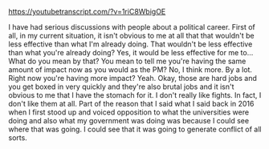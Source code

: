 https://youtubetranscript.com/?v=1riC8WbigOE

 I have had serious discussions with people about a political career. First of all, in my current situation, it isn't obvious to me at all that that wouldn't be less effective than what I'm already doing. That wouldn't be less effective than what you're already doing? Yes, it would be less effective for me to… What do you mean by that? You mean to tell me you're having the same amount of impact now as you would as the PM? No, I think more. By a lot. Right now you're having more impact? Yeah. Okay, those are hard jobs and you get boxed in very quickly and they're also brutal jobs and it isn't obvious to me that I have the stomach for it. I don't really like fights. In fact, I don't like them at all. Part of the reason that I said what I said back in 2016 when I first stood up and voiced opposition to what the universities were doing and also what my government was doing was because I could see where that was going. I could see that it was going to generate conflict of all sorts.
